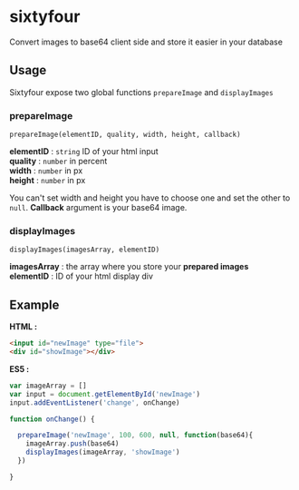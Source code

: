 # sixtyfour
Convert images to base64 client side and store it easier in your database

## Usage

Sixtyfour expose two global functions `prepareImage` and `displayImages`

### prepareImage
```
prepareImage(elementID, quality, width, height, callback)
```
**elementID** : `string` ID of your html input  
**quality** : `number` in percent  
**width** : `number` in px  
**height** : `number` in px   

You can't set width and height you have to choose one and set the other to `null`.
**Callback** argument is your base64 image.

### displayImages
```
displayImages(imagesArray, elementID)
```
**imagesArray** : the array where you store your **prepared images**  
**elementID** : ID of your html display div  

## Example

**HTML :**
```html
<input id="newImage" type="file">
<div id="showImage"></div>
```

**ES5 :**
```javascript
var imageArray = []
var input = document.getElementById('newImage')
input.addEventListener('change', onChange)

function onChange() {

  prepareImage('newImage', 100, 600, null, function(base64){
    imageArray.push(base64)
    displayImages(imageArray, 'showImage')
  })

}
```
